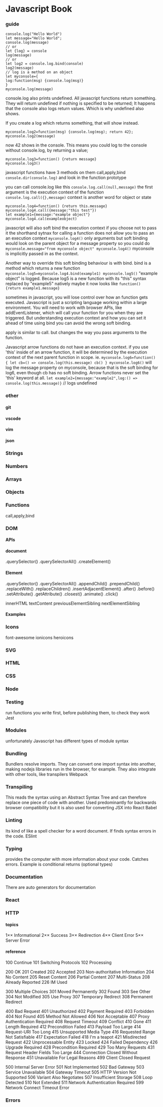 # Javascript Book

### guide

```
console.log("Hello World")
let message="Hello World"; 
console.log(message)
// or
let {log} = console
log(message)
// or
let log2 = console.log.bind(console)
log2(message)
// log is a method on an object
let myconsole={
log:function(msg) {console.log(msg)}
}
myconsole.log(message)
```

console.log also prints undefined.
All javascript functions return something.
They will return undefined if nothing is specified to be returned;
It happens that the console also logs return values.
Which is why undefined also shows.

If you create a log which returns something, that will show instead.
```
myconsole.log2=function(msg) {console.log(msg); return 42}; 
myconsole.log2(message)
```
now 42 shows in the console.
This means you could log to the console without console.log, by returning a value;
```
myconsole.log3=function() {return message} 
myconsole.log3()
```

javascript functions have 3 methods on them
call,apply,bind
`console.dir(console.log)`
and look in the function prototype

you can call console.log like this
`console.log.call(null,message)`
the first argument is the execution context of the function
`console.log.call({},message)`
context is another word for object or state
```
myconsole.log4=function() {return this.message} 
myconsole.log4.call({message:"this test"}) 
let example1={message:"example object"} 
myconsole.log4.cal(exampleobject)
```

javascript will also soft bind the execution context if you choose not to pass it
the shorthand sytnax for calling a function does not allow you to pass an an execution context
`myconsole.log4()`
only arguments
but soft binding would look on the parent object for a message property
so you could do
`myconsole.message="from myconsole object" myconsole.log4()`
myconsole is implicitly passed in as the context.

Another way to override this soft binding behaviour is with bind.
bind is a method which returns a new function
`myconsole.log5=myconsole.log4.bind(example1) myconsole.log5()`
"example object" is logged. Because log5 is a new function with its "this" syntax replaced by "example5"
natively maybe it now looks like
`function() {return example1.message}`

sometimes in javascript, you will lose control over how an function gets executed. Javascript is just a scripting language working within a large environment. You will need to work with browser APIs, like addEventListener, which will call your function for you when they are triggered.
But understanding execution context and how you can set it ahead of time using bind you can avoid the wrong soft binding.

apply is similar to call. but changes the way you pass arguments to the function.

Javascript arrow functions do not have an execution context. if you use 'this' inside of an arrow function, it will be determined by the execution context of the next parent function in scope. ie.
`myconsole.log6=function() { let cb=() => console.log(this.message) cb() } myconsole.log6()`
will log the message property on myconsole, because that is the soft binding for log6, even though cb has no soft binding.
Arrow functions never set the 'this' keyword at all.
`let example2={message:"example2",log:() => console.log(this.message)}`
// logs undefined

### other
#### git
#### vscode
#### vim
#### json
### Strings

### Numbers
### Arrays

### Objects

### Functions
call,apply,bind
### DOM

#### APIs
#### document
.querySelector()
.querySelectorAll()
.createElement()
#### Element
.querySelector()
.querySelectorAll()
.appendChild()
.prependChild()
.replaceWith()
.replaceChildren()
.insertAdjacentElement()
.after()
.before()
.setAttribute()
.getAttribute()
.closest()
.animate()
.click()


innerHTML
textContent
previousElementSibling
nextElementSibling

#### Examples

### Icons
font-awesome
ionicons
heroicons

### SVG


### HTML
### CSS

### Node


### Testing
run functions you write first, before publishing them, to check they work
Jest

### Modules
unfortunately Javascript has different types of module syntax
### Bundling
Bundlers resolve imports. They can convert one import syntax into another, making nodejs libraries run in the browser, for example. They also integrate with other tools, like transpilers
Webpack

### Transpiling
This reads the syntax using an Abstract Syntax Tree and can therefore replace one piece of code with another. Used predominantly for backwards browser compatibility but it is also used for converting JSX into React 
Babel

### Linting
Its kind of like a spell checker for a word document. If finds syntax errors in the code.
ESlint

### Typing
provides the computer with more information about your code. Catches errors.
Example is conditional returns (optional types)

### Documentation
There are auto generators for documentation

### React

### HTTP
#### topics
1×× Informational
2×× Success
3×× Redirection
4×× Client Error
5×× Server Error

#### reference
100 Continue
101 Switching Protocols
102 Processing

200 OK
201 Created
202 Accepted
203 Non-authoritative Information
204 No Content
205 Reset Content
206 Partial Content
207 Multi-Status
208 Already Reported
226 IM Used

300 Multiple Choices
301 Moved Permanently
302 Found
303 See Other
304 Not Modified
305 Use Proxy
307 Temporary Redirect
308 Permanent Redirect

400 Bad Request
401 Unauthorized
402 Payment Required
403 Forbidden
404 Not Found
405 Method Not Allowed
406 Not Acceptable
407 Proxy Authentication Required
408 Request Timeout
409 Conflict
410 Gone
411 Length Required
412 Precondition Failed
413 Payload Too Large
414 Request-URI Too Long
415 Unsupported Media Type
416 Requested Range Not Satisfiable
417 Expectation Failed
418 I'm a teapot
421 Misdirected Request
422 Unprocessable Entity
423 Locked
424 Failed Dependency
426 Upgrade Required
428 Precondition Required
429 Too Many Requests
431 Request Header Fields Too Large
444 Connection Closed Without Response
451 Unavailable For Legal Reasons
499 Client Closed Request

500 Internal Server Error
501 Not Implemented
502 Bad Gateway
503 Service Unavailable
504 Gateway Timeout
505 HTTP Version Not Supported
506 Variant Also Negotiates
507 Insufficient Storage
508 Loop Detected
510 Not Extended
511 Network Authentication Required
599 Network Connect Timeout Error

### Errors
